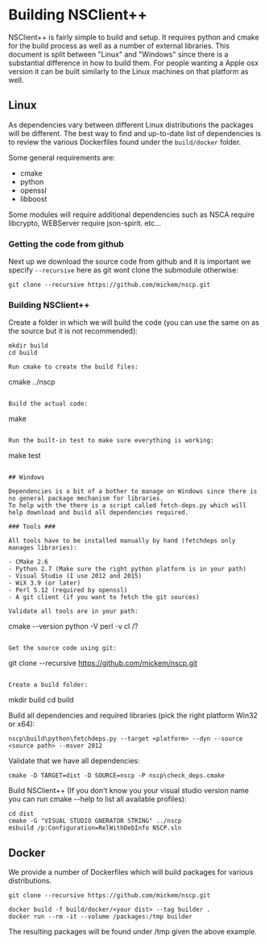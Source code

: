 # Building NSClient++

NSClient++ is fairly simple to build and setup. It requires python and cmake for the build process as well as a number of external libraries.
This document is split between "Linux" and "Windows" since there is a substantial difference in how to build them.
For people wanting a Apple osx version it can be built similarly to the Linux machines on that platform as well.

## Linux

As dependencies vary between different Linux distributions the packages will be different.
The best way to find and up-to-date list of dependencies is to review the various Dockerfiles found under the `build/docker` folder.

Some general requirements are:

* cmake
* python
* openssl
* libboost

Some modules will require additional dependencies such as NSCA require libcrypto, WEBServer require json-spirit. etc...

### Getting the code from github

Next up we download the source code from github and it is important we specify `--recursive` here as git wont clone the submodule otherwise:

```
git clone --recursive https://github.com/mickem/nscp.git
```

### Building NSClient++

Create a folder in which we will build the code (you can use the same on as the source but it is not recommended):

```
mkdir build
cd build

Run cmake to create the build files:

```
cmake ../nscp
```

Build the actual code:

```
make
```

Run the built-in test to make sure everything is working:

```
make test
```

## Windows

Dependencies is a bit of a bother to manage on Windows since there is no general package mechanism for libraries.
To help with the there is a script called fetch-deps.py which will help download and build all dependencies required.

### Tools ###

All tools have to be installed manually by hand (fetchdeps only manages libraries):

- CMake 2.6
- Python 2.7 (Make sure the right python platform is in your path)
- Visual Studio (I use 2012 and 2015)
- WiX 3.9 (or later)
- Perl 5.12 (required by openssl)
- A git client (if you want to fetch the git sources)

Validate all tools are in your path:

```
cmake --version
python -V
perl -v
cl /?
```

Get the source code using git:

```
git clone --recursive https://github.com/mickem/nscp.git
```

Create a build folder:

```
mkdir build
cd build

Build all dependencies and required libraries (pick the right platform Win32 or x64):

```
nscp\build\python\fetchdeps.py --target <platform> --dyn --source <source path> --msver 2012
```

Validate that we have all dependencies:

```
cmake -D TARGET=dist -D SOURCE=nscp -P nscp\check_deps.cmake
```

Build NSClient++ (If you don't know you your visual studio version name you can run cmake --help to list all available profiles):

```
cd dist
cmake -G "VISUAL STUDIO GNERATOR STRING" ../nscp
msbuild /p:Configuration=RelWithDebInfo NSCP.sln
```

## Docker

We provide a number of Dockerfiles which will build packages for various distributions.

```
git clone --recursive https://github.com/mickem/nscp.git
```

```
docker build -f build/docker/<your dist> --tag builder .
docker run --rm -it --volume /packages:/tmp builder
```

The resulting packages will be found under /tmp given the above example.
